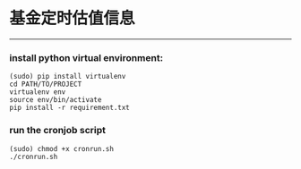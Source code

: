 # 基金定时估值信息
-----------
### install python virtual environment:
```
(sudo) pip install virtualenv
cd PATH/TO/PROJECT
virtualenv env
source env/bin/activate
pip install -r requirement.txt
```

### run the cronjob script
```
(sudo) chmod +x cronrun.sh
./cronrun.sh
```
